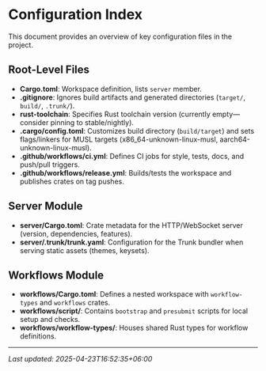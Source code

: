 # Configuration Index

This document provides an overview of key configuration files in the project.

## Root-Level Files

- **Cargo.toml**: Workspace definition, lists `server` member.
- **.gitignore**: Ignores build artifacts and generated directories (`target/`, `build/`, `.trunk/`).
- **rust-toolchain**: Specifies Rust toolchain version (currently empty—consider pinning to stable/nightly).
- **.cargo/config.toml**: Customizes build directory (`build/target`) and sets flags/linkers for MUSL targets (x86_64-unknown-linux-musl, aarch64-unknown-linux-musl).
- **.github/workflows/ci.yml**: Defines CI jobs for style, tests, docs, and push/pull triggers.
- **.github/workflows/release.yml**: Builds/tests the workspace and publishes crates on tag pushes.

## Server Module

- **server/Cargo.toml**: Crate metadata for the HTTP/WebSocket server (version, dependencies, features).
- **server/.trunk/trunk.yaml**: Configuration for the Trunk bundler when serving static assets (themes, keysets).

## Workflows Module

- **workflows/Cargo.toml**: Defines a nested workspace with `workflow-types` and `workflows` crates.
- **workflows/script/**: Contains `bootstrap` and `presubmit` scripts for local setup and checks.
- **workflows/workflow-types/**: Houses shared Rust types for workflow definitions.

---
*Last updated: 2025-04-23T16:52:35+06:00*
